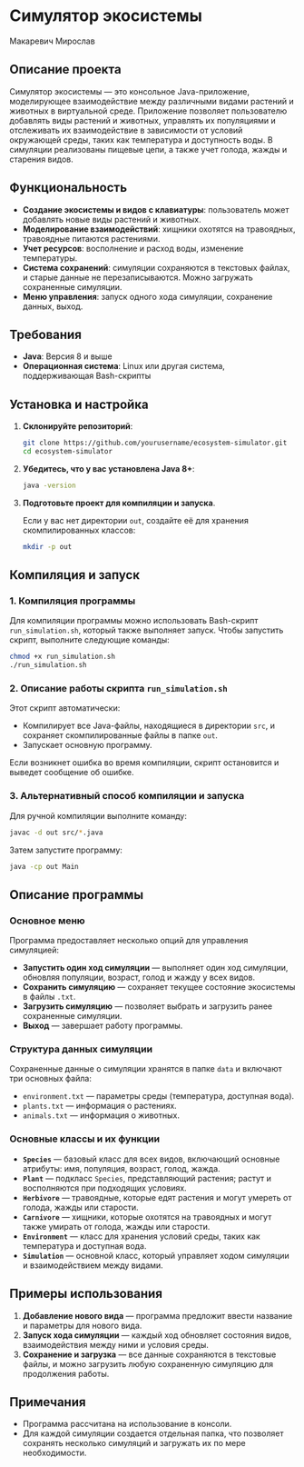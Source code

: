 # Симулятор экосистемы
  Макаревич Мирослав
## Описание проекта

Симулятор экосистемы — это консольное Java-приложение, моделирующее взаимодействие между различными видами растений и животных в виртуальной среде. Приложение позволяет пользователю добавлять виды растений и животных, управлять их популяциями и отслеживать их взаимодействие в зависимости от условий окружающей среды, таких как температура и доступность воды. В симуляции реализованы пищевые цепи, а также учет голода, жажды и старения видов.

## Функциональность

- **Создание экосистемы и видов с клавиатуры**: пользователь может добавлять новые виды растений и животных.
- **Моделирование взаимодействий**: хищники охотятся на травоядных, травоядные питаются растениями.
- **Учет ресурсов**: восполнение и расход воды, изменение температуры.
- **Система сохранений**: симуляции сохраняются в текстовых файлах, и старые данные не перезаписываются. Можно загружать сохраненные симуляции.
- **Меню управления**: запуск одного хода симуляции, сохранение данных, выход.

## Требования

- **Java**: Версия 8 и выше
- **Операционная система**: Linux или другая система, поддерживающая Bash-скрипты

## Установка и настройка

1. **Склонируйте репозиторий**:

    ```bash
    git clone https://github.com/yourusername/ecosystem-simulator.git
    cd ecosystem-simulator
    ```

2. **Убедитесь, что у вас установлена Java 8+**:

    ```bash
    java -version
    ```

3. **Подготовьте проект для компиляции и запуска**.

    Если у вас нет директории `out`, создайте её для хранения скомпилированных классов:

    ```bash
    mkdir -p out
    ```

## Компиляция и запуск

### 1. Компиляция программы

Для компиляции программы можно использовать Bash-скрипт `run_simulation.sh`, который также выполняет запуск. Чтобы запустить скрипт, выполните следующие команды:

```bash
chmod +x run_simulation.sh
./run_simulation.sh
```

### 2. Описание работы скрипта `run_simulation.sh`

Этот скрипт автоматически:
- Компилирует все Java-файлы, находящиеся в директории `src`, и сохраняет скомпилированные файлы в папке `out`.
- Запускает основную программу.

Если возникнет ошибка во время компиляции, скрипт остановится и выведет сообщение об ошибке.

### 3. Альтернативный способ компиляции и запуска

Для ручной компиляции выполните команду:

```bash
javac -d out src/*.java
```

Затем запустите программу:

```bash
java -cp out Main
```

## Описание программы

### Основное меню

Программа предоставляет несколько опций для управления симуляцией:

- **Запустить один ход симуляции** — выполняет один ход симуляции, обновляя популяции, возраст, голод и жажду у всех видов.
- **Сохранить симуляцию** — сохраняет текущее состояние экосистемы в файлы `.txt`.
- **Загрузить симуляцию** — позволяет выбрать и загрузить ранее сохраненные симуляции.
- **Выход** — завершает работу программы.

### Структура данных симуляции

Сохраненные данные о симуляции хранятся в папке `data` и включают три основных файла:
- `environment.txt` — параметры среды (температура, доступная вода).
- `plants.txt` — информация о растениях.
- `animals.txt` — информация о животных.

### Основные классы и их функции

- **`Species`** — базовый класс для всех видов, включающий основные атрибуты: имя, популяция, возраст, голод, жажда.
- **`Plant`** — подкласс `Species`, представляющий растения; растут и восполняются при подходящих условиях.
- **`Herbivore`** — травоядные, которые едят растения и могут умереть от голода, жажды или старости.
- **`Carnivore`** — хищники, которые охотятся на травоядных и могут также умирать от голода, жажды или старости.
- **`Environment`** — класс для хранения условий среды, таких как температура и доступная вода.
- **`Simulation`** — основной класс, который управляет ходом симуляции и взаимодействием между видами.

## Примеры использования

1. **Добавление нового вида** — программа предложит ввести название и параметры для нового вида.
2. **Запуск хода симуляции** — каждый ход обновляет состояния видов, взаимодействия между ними и условия среды.
3. **Сохранение и загрузка** — все данные сохраняются в текстовые файлы, и можно загрузить любую сохраненную симуляцию для продолжения работы.

## Примечания

- Программа рассчитана на использование в консоли.
- Для каждой симуляции создается отдельная папка, что позволяет сохранять несколько симуляций и загружать их по мере необходимости.

